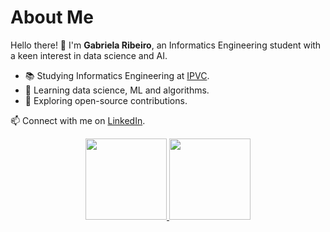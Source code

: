 # About Me

Hello there! 👋 I'm **Gabriela Ribeiro**, an Informatics Engineering student with a keen interest in data science and AI.

- 📚 Studying Informatics Engineering at [IPVC](https://www.ipvc.pt/).
- 🌱 Learning data science, ML and algorithms.
- 🚀 Exploring open-source contributions.

📫 Connect with me on [LinkedIn](https://www.linkedin.com/in/gabriela-ribeiro-gtr/).

<div align="center">
  <a href="https://github.com/gabrielaRibeiro1">
  <img height="130em" src="https://github-readme-stats.vercel.app/api?username=gabrielaRibeiro1&show_icons=true&theme=transparent&include_all_commits=true&count_private=true"/>
    <img height="130em" src="https://github-readme-stats.vercel.app/api/top-langs/?username=gabrielaRibeiro1&layout=compact&langs_count=7&theme=transparent"/>
</div>


